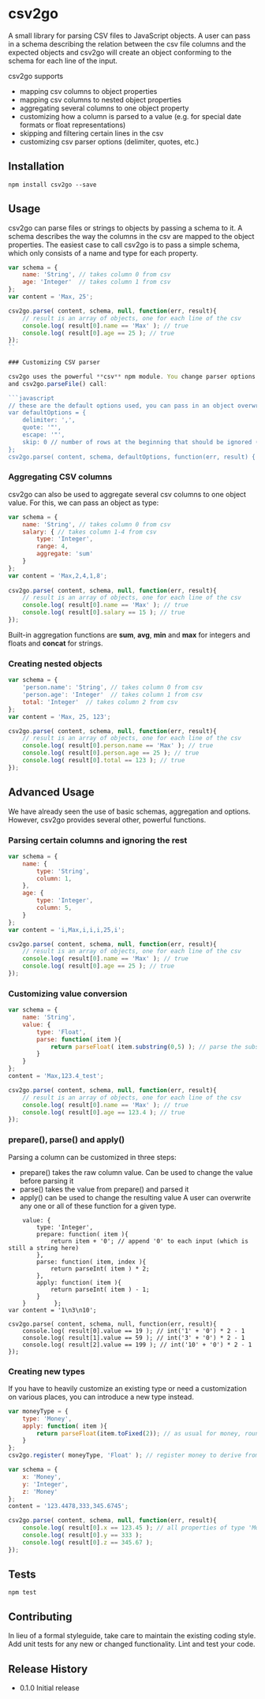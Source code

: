 csv2go
=========

A small library for parsing CSV files to JavaScript objects. A user can pass in a schema describing the relation between
the csv file columns and the expected objects and csv2go will create an object conforming to the schema for each line
of the input.

csv2go supports
* mapping csv columns to object properties
* mapping csv columns to nested object properties
* aggregating several columns to one object property
* customizing how a column is parsed to a value (e.g. for special date formats or float representations)
* skipping and filtering certain lines in the csv
* customizing csv parser options (delimiter, quotes, etc.)

## Installation

    npm install csv2go --save

## Usage

csv2go can parse files or strings to objects by passing a schema to it. A schema describes the way the columns in the csv
are mapped to the object properties. The easiest case to call csv2go is to pass a simple schema, which only consists of
a name and type for each property.

```javascript
var schema = {
    name: 'String', // takes column 0 from csv
    age: 'Integer'  // takes column 1 from csv
};
var content = 'Max, 25';

csv2go.parse( content, schema, null, function(err, result){
    // result is an array of objects, one for each line of the csv
    console.log( result[0].name == 'Max' ); // true
    console.log( result[0].age == 25 ); // true
});
``
    
### Customizing CSV parser

csv2go uses the powerful **csv** npm module. You change parser options by passing it as parameter to the csv2go.parse()
and csv2go.parseFile() call:

```javascript
// these are the default options used, you can pass in an object overwriting all or any one of them
var defaultOptions = {
    delimiter: ',',
    quote: '"',
    escape: '"',
    skip: 0 // number of rows at the beginning that should be ignored (e.g. for header rows)
};
csv2go.parse( content, schema, defaultOptions, function(err, result) { //... } );
```
    
### Aggregating CSV columns

csv2go can also be used to aggregate several csv columns to one object value. For this, we can pass an object as type:

```javascript
var schema = {
    name: 'String', // takes column 0 from csv
    salary: { // takes column 1-4 from csv
        type: 'Integer',
        range: 4,
        aggregate: 'sum'
    }
};
var content = 'Max,2,4,1,8';
      
csv2go.parse( content, schema, null, function(err, result){
    // result is an array of objects, one for each line of the csv
    console.log( result[0].name == 'Max' ); // true
    console.log( result[0].salary == 15 ); // true
});
```
    
Built-in aggregation functions are __sum__, __avg__, __min__ and __max__ for integers and floats and __concat__ for strings.
   
### Creating nested objects
```javascript
var schema = {
    'person.name': 'String', // takes column 0 from csv
    'person.age': 'Integer'  // takes column 1 from csv
    total: 'Integer'  // takes column 2 from csv
};
var content = 'Max, 25, 123';

csv2go.parse( content, schema, null, function(err, result){
    // result is an array of objects, one for each line of the csv
    console.log( result[0].person.name == 'Max' ); // true
    console.log( result[0].person.age == 25 ); // true
    console.log( result[0].total == 123 ); // true
});
```
        

## Advanced Usage
We have already seen the use of basic schemas, aggregation and options. However, csv2go provides several other, powerful functions.
 
### Parsing certain columns and ignoring the rest

```javascript
var schema = {
    name: {
        type: 'String',
        column: 1,
    },
    age: {
        type: 'Integer',
        column: 5,
    }
};
var content = 'i,Max,i,i,i,25,i';

csv2go.parse( content, schema, null, function(err, result){
    // result is an array of objects, one for each line of the csv
    console.log( result[0].name == 'Max' ); // true
    console.log( result[0].age == 25 ); // true
});
```
    
### Customizing value conversion

```javascript
var schema = {
    name: 'String',
    value: {
        type: 'Float',
        parse: function( item ){
            return parseFloat( item.substring(0,5) ); // parse the substring, e.g. '123.4' instead of '123.4_test'
        }
    }
};
content = 'Max,123.4_test';

csv2go.parse( content, schema, null, function(err, result){
    // result is an array of objects, one for each line of the csv
    console.log( result[0].name == 'Max' ); // true
    console.log( result[0].age == 123.4 ); // true
});
```
    
### prepare(), parse() and apply()

Parsing a column can be customized in three steps:
* prepare() takes the raw column value. Can be used to change the value before parsing it
* parse() takes the value from prepare() and parsed it
* apply() can be used to change the resulting value
A user can overwrite any one or all of these function for a given type.

```javascriptvar schema = {
    value: {
        type: 'Integer',
        prepare: function( item ){
            return item + '0'; // append '0' to each input (which is still a string here)
        },
        parse: function( item, index ){
            return parseInt( item ) * 2;
        },
        apply: function( item ){
            return parseInt( item ) - 1;
        }
    }        };
var content = '1\n3\n10';

csv2go.parse( content, schema, null, function(err, result){
    console.log( result[0].value == 19 ); // int('1' + '0') * 2 - 1
    console.log( result[1].value == 59 ); // int('3' + '0') * 2 - 1
    console.log( result[2].value == 199 ); // int('10' + '0') * 2 - 1
});
```
       
### Creating new types
If you have to heavily customize an existing type or need a customization on various places, you can introduce a 
new type instead.

```javascript
var moneyType = {
    type: 'Money',
    apply: function( item ){
        return parseFloat(item.toFixed(2)); // as usual for money, round to two places
    }
};
csv2go.register( moneyType, 'Float' ); // register money to derive from 'Float'. 'Money' can be used anywhere in the app now

var schema = {
    x: 'Money',
    y: 'Integer',
    z: 'Money'
};
content = '123.4478,333,345.6745';

csv2go.parse( content, schema, null, function(err, result){
    console.log( result[0].x == 123.45 ); // all properties of type 'Money' have only 2 decimal places now
    console.log( result[0].y == 333 );
    console.log( result[0].z == 345.67 );
});
```
    
    
## Tests

    npm test

## Contributing

In lieu of a formal styleguide, take care to maintain the existing coding style.
Add unit tests for any new or changed functionality. Lint and test your code.

## Release History

* 0.1.0 Initial release
